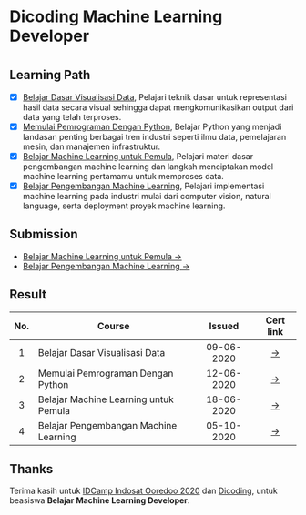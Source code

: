 # Dicoding Machine Learning Developer

# 

## Learning Path

- [x] [Belajar Dasar Visualisasi Data](https://www.dicoding.com/academies/177), Pelajari teknik dasar untuk representasi hasil data secara visual sehingga dapat mengkomunikasikan output dari data yang telah terproses.
- [x] [Memulai Pemrograman Dengan Python](https://www.dicoding.com/academies/86), Belajar Python yang menjadi landasan penting berbagai tren industri seperti ilmu data, pemelajaran mesin, dan manajemen infrastruktur.
- [x] [Belajar Machine Learning untuk Pemula](https://www.dicoding.com/academies/184), Pelajari materi dasar pengembangan machine learning dan langkah menciptakan model machine learning pertamamu untuk memproses data.
- [x] [Belajar Pengembangan Machine Learning](https://www.dicoding.com/academies/185), Pelajari implementasi machine learning pada industri mulai dari computer vision, natural language, serta deployment proyek machine learning.

## Submission

- [Belajar Machine Learning untuk Pemula →]()
- [Belajar Pengembangan Machine Learning →](https://github.com/mrbvrz/dicoding-machine-learning-developer/blob/master/belajar-pengembangan-machine-learning/)

## Result

| No.  | Course                                  |  Issued | Cert link |
|:----:|---|:-:|:-:|
|  1   |  Belajar Dasar Visualisasi Data         | 09-06-2020 | [→](https://www.dicoding.com/certificates/GMEPJ760WZ3V) |
|  2   |  Memulai Pemrograman Dengan Python      | 12-06-2020 | [→](https://www.dicoding.com/certificates/2RVZKNYQEZD5) |
|  3   |  Belajar Machine Learning untuk Pemula  | 18-06-2020 | [→](https://www.dicoding.com/certificates/N72ZDGW39ZYW) |
|  4   |  Belajar Pengembangan Machine Learning  | 05-10-2020 | [→](https://www.dicoding.com/certificates/72ZD223YQZYW) |

## Thanks

Terima kasih untuk [IDCamp Indosat Ooredoo 2020](https://idcamp.indosatooredoo.com/) dan [Dicoding](https://www.dicoding.com/), untuk beasiswa **Belajar Machine Learning Developer**.
